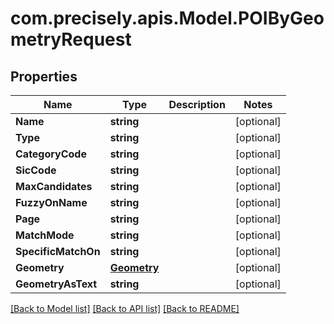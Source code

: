 
# com.precisely.apis.Model.POIByGeometryRequest

## Properties

Name | Type | Description | Notes
------------ | ------------- | ------------- | -------------
**Name** | **string** |  | [optional] 
**Type** | **string** |  | [optional] 
**CategoryCode** | **string** |  | [optional] 
**SicCode** | **string** |  | [optional] 
**MaxCandidates** | **string** |  | [optional] 
**FuzzyOnName** | **string** |  | [optional] 
**Page** | **string** |  | [optional] 
**MatchMode** | **string** |  | [optional] 
**SpecificMatchOn** | **string** |  | [optional] 
**Geometry** | [**Geometry**](Geometry.md) |  | [optional] 
**GeometryAsText** | **string** |  | [optional] 

[[Back to Model list]](../README.md#documentation-for-models)
[[Back to API list]](../README.md#documentation-for-api-endpoints)
[[Back to README]](../README.md)

